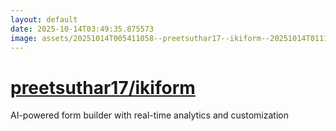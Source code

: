 ```yaml
---
layout: default
date: 2025-10-14T03:49:35.875573
image: assets/20251014T005411058--preetsuthar17--ikiform--20251014T011154385--cropped.png
---
```


# [preetsuthar17/ikiform](https://github.com/preetsuthar17/ikiform)

AI-powered form builder with real-time analytics and customization
